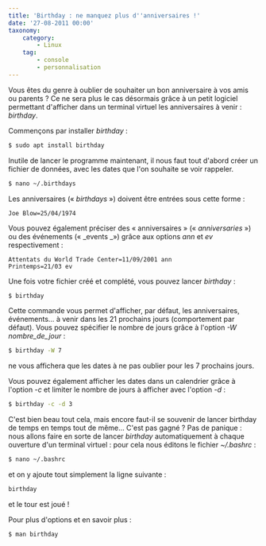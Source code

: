 ```yaml
---
title: 'Birthday : ne manquez plus d''anniversaires !'
date: '27-08-2011 00:00'
taxonomy:
    category:
        - Linux
    tag:
        - console
        - personnalisation
---
```


Vous êtes du genre à oublier de souhaiter un bon anniversaire à vos amis ou parents&nbsp;? Ce ne sera plus le cas désormais grâce à un petit logiciel permettant d'afficher dans un terminal virtuel les anniversaires à venir&nbsp;: _birthday_.

Commençons par installer _birthday_&nbsp;:

```bash
$ sudo apt install birthday
```

Inutile de lancer le programme maintenant, il nous faut tout d'abord créer un fichier de données, avec les dates que l'on souhaite se voir rappeler.

```bash
$ nano ~/.birthdays
```

Les anniversaires («&nbsp;_birthdays_&nbsp;») doivent être entrées sous cette forme&nbsp;:

```
Joe Blow=25/04/1974
```

Vous pouvez également préciser des «&nbsp;anniversaires&nbsp;» («&nbsp;_anniversaries_&nbsp;») ou des événements («&nbsp;_events _») grâce aux options _ann_ et _ev_ respectivement&nbsp;:

```
Attentats du World Trade Center=11/09/2001 ann
Printemps=21/03 ev
```

Une fois votre fichier créé et complété, vous pouvez lancer _birthday_&nbsp;:

```bash
$ birthday
```

Cette commande vous permet d'afficher, par défaut, les anniversaires, événements… à venir dans les 21 prochains jours (comportement par défaut). Vous pouvez spécifier le nombre de jours grâce à l'option _-W nombre\_de\_jour_&nbsp;:

```bash
$ birthday -W 7
```

ne vous affichera que les dates à ne pas oublier pour les 7 prochains jours.

Vous pouvez également afficher les dates dans un calendrier grâce à l'option _-c_ et limiter le nombre de jours à afficher avec l'option _-d_&nbsp;:

```bash
$ birthday -c -d 3
```

C'est bien beau tout cela, mais encore faut-il se souvenir de lancer birthday de temps en temps tout de même… C'est pas gagné&nbsp;? Pas de panique&nbsp;: nous allons faire en sorte de lancer _birthday_ automatiquement à chaque ouverture d'un terminal virtuel&nbsp;: pour cela nous éditons le fichier _~/.bashrc_&nbsp;:

```bash
$ nano ~/.bashrc
```

et on y ajoute tout simplement la ligne suivante&nbsp;:

```bash
birthday
```

et le tour est joué&nbsp;!

Pour plus d'options et en savoir plus&nbsp;:

```bash
$ man birthday
```